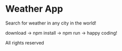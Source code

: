 # Weather App

Search for weather in any city in the world!

download -> npm install -> npm run -> happy coding!

All rights reserved
